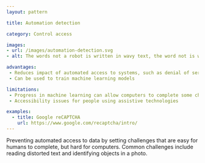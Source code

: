 ```yaml
---
layout: pattern

title: Automation detection

category: Control access

images:
- url: /images/automation-detection.svg
- alt: The words not a robot is written in wavy text, the word not is written underneath in regular text.

advantages:
 - Reduces impact of automated access to systems, such as denial of service or spam
 - Can be used to train machine learning models

limitations:
 - Progress in machine learning can allow computers to complete some challenges
 - Accessibility issues for people using assistive technologies

examples:
  - title: Google reCAPTCHA
    url: https://www.google.com/recaptcha/intro/
---
```


Preventing automated access to data by setting challenges that are easy for humans to complete, but hard for computers. Common challenges include reading distorted text and identifying objects in a photo.
